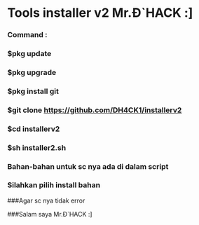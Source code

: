 # Tools installer v2 Mr.Đ`HACK :]

### Command :

### $pkg update
### $pkg upgrade
### $pkg install git
### $git clone https://github.com/DH4CK1/installerv2
### $cd installerv2
### $sh installer2.sh

### Bahan-bahan untuk sc nya ada di dalam script
### Silahkan pilih install bahan
###Agar sc nya tidak error

###Salam saya Mr.Đ`HACK :]
